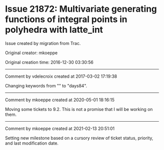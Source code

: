 # Issue 21872: Multivariate generating functions of integral points in polyhedra with latte_int

Issue created by migration from Trac.

Original creator: mkoeppe

Original creation time: 2016-12-30 03:30:56




---

Comment by vdelecroix created at 2017-03-02 17:19:38

Changing keywords from "" to "days84".


---

Comment by mkoeppe created at 2020-05-01 18:16:15

Moving some tickets to 9.2. This is not a promise that I will be working on them.


---

Comment by mkoeppe created at 2021-02-13 20:51:01

Setting new milestone based on a cursory review of ticket status, priority, and last modification date.
